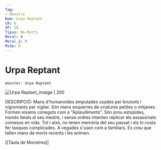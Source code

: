 ```yaml
---
Tag:
- Monstre
Nom: Urpa Reptant
CR: 0
XP: 10
Tipus: No-Morts
Moral: N
Moral_2: M
Mida: D
---
```

# Urpa Reptant

```statblock
monster: Urpa Reptant
```

![Urpa Reptant_imatge | 200](https://www.aidedd.org/dnd/images/crawling-claw.jpg)

DESCRIPCIÓ: 
Mans d'humanoides amputades usades per bruixots i nigromants per vigilar. Són mans esquerres de criatures petites o mitjanes. Formen eixams coneguts com a "Aplaudiments". Són prou estúpides, només lleials al seu mestre, i sense ordres intenten replicar els assassinats comesos en vida. Tot i això, no tenen memòria del seu passat i els hi costa fer tasques complicades. A vegades s'usen com a familiars. Es creu que tallen mans de morts recents i les animen.

[[Taula de Monstres]]